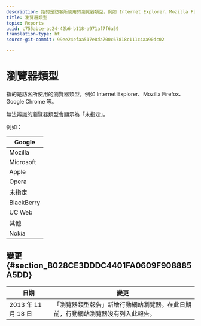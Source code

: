 ```yaml
---
description: 指的是訪客所使用的瀏覽器類型，例如 Internet Explorer、Mozilla Firefox、Google Chrome 等。
title: 瀏覽器類型
topic: Reports
uuid: c755abce-ac24-42b6-b118-a971af7f6a59
translation-type: ht
source-git-commit: 99ee24efaa517e8da700c67818c111c4aa90dc02

---
```



# 瀏覽器類型

指的是訪客所使用的瀏覽器類型，例如 Internet Explorer、Mozilla Firefox、Google Chrome 等。

無法辨識的瀏覽器類型會顯示為「未指定」。

例如：

| Google |
|---|
| Mozilla |
| Microsoft |
| Apple |
| Opera |
| 未指定 |
| BlackBerry |
| UC Web |
| 其他 |
| Nokia |

## 變更 {#section_B028CE3DDDC4401FA0609F908885A5DD}

| 日期 | 變更 |
|---|---|
| 2013 年 11 月 18 日 | 「瀏覽器類型報告」新增行動網站瀏覽器。在此日期前，行動網站瀏覽器沒有列入此報告。 |

